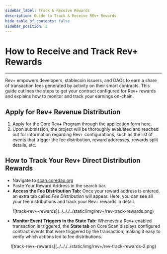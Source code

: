 ```yaml
---
sidebar_label: Track & Receive Rewards
description: Guide to Track & Receive REv+ Rewards
hide_table_of_contents: false
sidebar_position: 2
---
```


# How to Receive and Track Rev+ Rewards
---

Rev+ empowers developers, stablecoin issuers, and DAOs to earn a share of transaction fees generated by activity on their smart contracts. This guide outlines the steps to get your contract configured for Rev+ rewards and explains how to monitor and track your earnings on-chain.

## Apply for Rev+ Revenue Distribution

1. Apply for the Core Rev+ Program through the application form [here](https://docs.google.com/forms/d/e/1FAIpQLSc66PEWiBcZA7UVehEsQKdzuS_8lwnG7R4AAi3SApIhdUWuWA/viewform).   
2. Upon submission, the project will be thoroughly evaluated and reached out for information regarding Rev+ configurations, such as the list of events that trigger the fee distribution, reward addresses, rewards split details, etc.  

## How to Track Your Rev+ Direct Distribution Rewards

* Navigate to [scan.coredao.org](http://scan.coredao.org)   
* Paste Your Reward Address in the search bar.  
* **Access the Fee Distribution Tab:** Once your reward address is entered, an extra tab called *Fee Distribution* will appear. Here, you can see all your fee distributions and track your Rev+ rewards in detail.  

<p align="center">
![track-rev+-rewards](../.././../static/img/rev+/rev-track-rewards.png)
</p>

* **Monitor Event Triggers in the State Tab:** Whenever a Rev+ enabled transaction is triggered, the **State tab** on Core Scan displays configured contract events that were triggered by the transaction, making it easy to verify which actions led to fee distributions.  

<p align="center">
![track-rev+-rewards](../.././../static/img/rev+/rev-track-rewards-2.png)
</p>